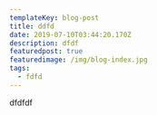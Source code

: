 ```yaml
---
templateKey: blog-post
title: ddfd
date: 2019-07-10T03:44:20.170Z
description: dfdf
featuredpost: true
featuredimage: /img/blog-index.jpg
tags:
  - fdfd
---
```

dfdfdf
